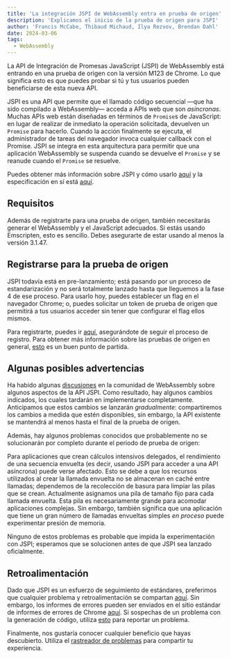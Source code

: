 ```yaml
---
title: 'La integración JSPI de WebAssembly entra en prueba de origen'
description: 'Explicamos el inicio de la prueba de origen para JSPI'
author: 'Francis McCabe, Thibaud Michaud, Ilya Rezvov, Brendan Dahl'
date: 2024-03-06
tags:
  - WebAssembly
---
```

La API de Integración de Promesas JavaScript (JSPI) de WebAssembly está entrando en una prueba de origen con la versión M123 de Chrome. Lo que significa esto es que puedes probar si tú y tus usuarios pueden beneficiarse de esta nueva API.

JSPI es una API que permite que el llamado código secuencial —que ha sido compilado a WebAssembly— acceda a APIs web que son _asíncronas_. Muchas APIs web están diseñadas en términos de `Promise`s de JavaScript: en lugar de realizar de inmediato la operación solicitada, devuelven un `Promise` para hacerlo. Cuando la acción finalmente se ejecuta, el administrador de tareas del navegador invoca cualquier callback con el Promise. JSPI se integra en esta arquitectura para permitir que una aplicación WebAssembly se suspenda cuando se devuelve el `Promise` y se reanude cuando el `Promise` se resuelve.

<!--truncate-->
Puedes obtener más información sobre JSPI y cómo usarlo [aquí](https://v8.dev/blog/jspi) y la especificación en sí está [aquí](https://github.com/WebAssembly/js-promise-integration).

## Requisitos

Además de registrarte para una prueba de origen, también necesitarás generar el WebAssembly y el JavaScript adecuados. Si estás usando Emscripten, esto es sencillo. Debes asegurarte de estar usando al menos la versión 3.1.47.

## Registrarse para la prueba de origen

JSPI todavía está en pre-lanzamiento; está pasando por un proceso de estandarización y no será totalmente lanzado hasta que lleguemos a la fase 4 de ese proceso. Para usarlo hoy, puedes establecer un flag en el navegador Chrome; o, puedes solicitar un token de prueba de origen que permitirá a tus usuarios acceder sin tener que configurar el flag ellos mismos.

Para registrarte, puedes ir [aquí](https://developer.chrome.com/origintrials/#/register_trial/1603844417297317889), asegurándote de seguir el proceso de registro. Para obtener más información sobre las pruebas de origen en general, [esto](https://developer.chrome.com/docs/web-platform/origin-trials) es un buen punto de partida.

## Algunas posibles advertencias

Ha habido algunas [discusiones](https://github.com/WebAssembly/js-promise-integration/issues) en la comunidad de WebAssembly sobre algunos aspectos de la API JSPI. Como resultado, hay algunos cambios indicados, los cuales tardarán en implementarse completamente. Anticipamos que estos cambios se lanzarán *gradualmente*: compartiremos los cambios a medida que estén disponibles, sin embargo, la API existente se mantendrá al menos hasta el final de la prueba de origen.

Además, hay algunos problemas conocidos que probablemente no se solucionarán por completo durante el periodo de prueba de origen:

Para aplicaciones que crean cálculos intensivos delegados, el rendimiento de una secuencia envuelta (es decir, usando JSPI para acceder a una API asíncrona) puede verse afectado. Esto se debe a que los recursos utilizados al crear la llamada envuelta no se almacenan en caché entre llamadas; dependemos de la recolección de basura para limpiar las pilas que se crean.
Actualmente asignamos una pila de tamaño fijo para cada llamada envuelta. Esta pila es necesariamente grande para acomodar aplicaciones complejas. Sin embargo, también significa que una aplicación que tiene un gran número de llamadas envueltas simples _en proceso_ puede experimentar presión de memoria.

Ninguno de estos problemas es probable que impida la experimentación con JSPI; esperamos que se solucionen antes de que JSPI sea lanzado oficialmente.

## Retroalimentación

Dado que JSPI es un esfuerzo de seguimiento de estándares, preferimos que cualquier problema y retroalimentación se compartan [aquí](https://github.com/WebAssembly/js-promise-integration/issues). Sin embargo, los informes de errores pueden ser enviados en el sitio estándar de informes de errores de Chrome [aquí](https://issues.chromium.org/new). Si sospechas de un problema con la generación de código, utiliza [esto](https://github.com/emscripten-core/emscripten/issues) para reportar un problema.

Finalmente, nos gustaría conocer cualquier beneficio que hayas descubierto. Utiliza el [rastreador de problemas](https://github.com/WebAssembly/js-promise-integration/issues) para compartir tu experiencia.
